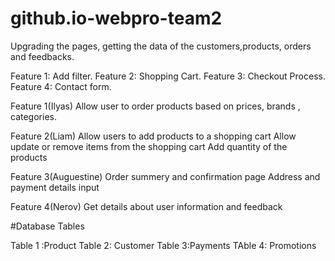 # github.io-webpro-team2
Upgrading the pages, getting the data of the customers,products, orders and feedbacks.

Feature 1: Add filter.
Feature 2: Shopping Cart.
Feature 3: Checkout Process.
Feature 4: Contact form.

Feature 1(Ilyas)
Allow user to order products based on prices, brands , categories.

Feature 2(Liam)
Allow users to add products to a shopping cart
Allow update or remove items from the shopping cart
Add quantity of the products

Feature 3(Auguestine)
Order summery and confirmation page
Address and payment details input

Feature 4(Nerov)
Get details about user information and feedback

#Database Tables

Table 1 :Product
Table 2: Customer
Table 3:Payments
TAble 4: Promotions
 